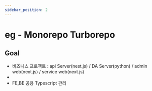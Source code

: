 ```yaml
---
sidebar_position: 2
---
```


# eg - Monorepo Turborepo   


## Goal  

- 비즈니스 프로젝트 : api Server(nest.js) / DA Server(python) / admin web(next.js) / service web(next.js)    
- 
- FE,BE 공용 Typescript 관리   